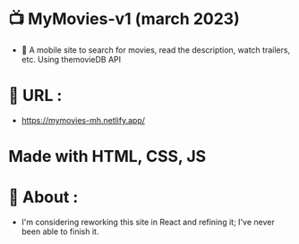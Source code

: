 # :tv: MyMovies-v1 (march 2023)

-  :iphone: A mobile site to search for movies, read the description, watch trailers, etc. Using themovieDB API

# :link: URL : 
- https://mymovies-mh.netlify.app/

# Made with HTML, CSS, JS

# :thought_balloon: About : 

- I'm considering reworking this site in React and refining it; I've never been able to finish it.
